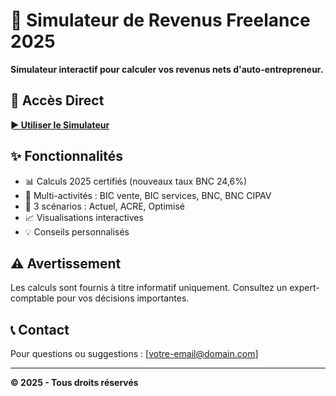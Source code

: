 # 💼 Simulateur de Revenus Freelance 2025

**Simulateur interactif pour calculer vos revenus nets d'auto-entrepreneur.**

## 🚀 Accès Direct

**[► Utiliser le Simulateur](https://gpenessot.github.io/freethunes/)**

## ✨ Fonctionnalités

- 📊 Calculs 2025 certifiés (nouveaux taux BNC 24,6%)
- 🎯 Multi-activités : BIC vente, BIC services, BNC, BNC CIPAV
- 🚀 3 scénarios : Actuel, ACRE, Optimisé
- 📈 Visualisations interactives
- 💡 Conseils personnalisés

## ⚠️ Avertissement

Les calculs sont fournis à titre informatif uniquement.
Consultez un expert-comptable pour vos décisions importantes.

## 📞 Contact

Pour questions ou suggestions : [votre-email@domain.com]

---

**© 2025 - Tous droits réservés**
